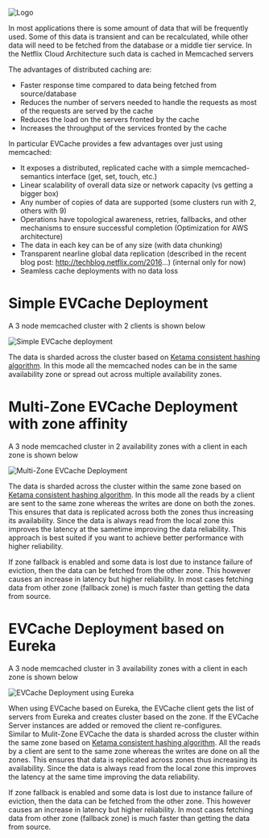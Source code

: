 ![Logo](https://raw.github.com/Netflix/EVCache/master/images/evcache_logo_text.jpg)

In most applications there is some amount of data that will be frequently used. Some of this data is transient and can be recalculated, while other data will need to be fetched from the database or a middle tier service. In the Netflix Cloud Architecture such data is cached in Memcached servers

The advantages of distributed caching are: 
* Faster response time compared to data being fetched from source/database
* Reduces the number of servers needed to handle the requests as most of the requests are served by the cache
* Reduces the load on the servers fronted by the cache
* Increases the throughput of the services fronted by the cache

In particular EVCache provides a few advantages over just using memcached:

* It exposes a distributed, replicated cache with a simple memcached-semantics interface (get, set, touch, etc.)
* Linear scalability of overall data size or network capacity (vs getting a bigger box)
* Any number of copies of data are supported (some clusters run with 2, others with 9)
* Operations have topological awareness, retries, fallbacks, and other mechanisms to ensure successful completion (Optimization for AWS architecture)
* The data in each key can be of any size (with data chunking)
* Transparent nearline global data replication (described in the recent blog post: http://techblog.netflix.com/2016...) (internal only for now)
* Seamless cache deployments with no data loss

Simple EVCache Deployment
=========================
A 3 node memcached cluster with 2 clients is shown below

![Simple EVCache deployment](https://raw.github.com/Netflix/EVCache/master/images/Simple_EVCache.png)

The data is sharded across the cluster based on [Ketama consistent hashing algorithm](http://www.audioscrobbler.net/development/ketama/). In this mode all the memcached nodes can be in the same availability zone or spread out across multiple availability zones. 

Multi-Zone EVCache Deployment with zone affinity 
===
A 3 node memcached cluster in 2 availability zones with a client in each zone is shown below

![Multi-Zone EVCache Deployment](https://raw.github.com/Netflix/EVCache/master/images/Multizone_EVCache.png)

The data is sharded across the cluster within the same zone based on [Ketama consistent hashing algorithm](http://www.audioscrobbler.net/development/ketama/). In this mode all the reads by a client are sent to the same zone whereas the writes are done on both the zones. This ensures that data is replicated across both the zones thus increasing its availability. Since the data is always read from the local zone this improves the latency at the sametime improving the data reliability. This approach is best suited if you want to achieve better performance with higher reliability. 

If zone fallback is enabled and some data is lost due to instance failure of eviction, then the data can be fetched from the other zone. This however causes an increase in latency but higher reliability. In most cases fetching data from other zone (fallback zone) is much faster than getting the data from source.


EVCache Deployment based on Eureka 
===
A 3 node memcached cluster in 3 availability zones with a client in each zone is shown below

![EVCache Deployment using Eureka](https://raw.github.com/Netflix/EVCache/master/images/Eureka.png)

When using EVCache based on Eureka, the EVCache client gets the list of servers from Eureka and creates cluster based on the zone. If the EVCache Server instances are added or removed the client re-configures.  
Similar to Mulit-Zone EVCache the data is sharded across the cluster within the same zone based on [Ketama consistent hashing algorithm](http://www.audioscrobbler.net/development/ketama/). All the reads by a client are sent to the same zone whereas the writes are done on all the zones. This ensures that data is replicated across zones thus increasing its availability. Since the data is always read from the local zone this improves the latency at the same time improving the data reliability. 

If zone fallback is enabled and some data is lost due to instance failure of eviction, then the data can be fetched from the other zone. This however causes an increase in latency but higher reliability. In most cases fetching data from other zone (fallback zone) is much faster than getting the data from source.